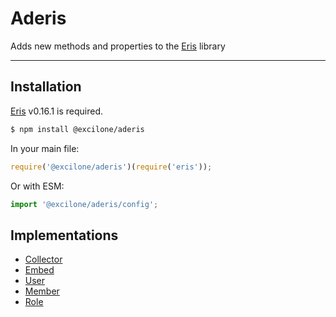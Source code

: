 # Aderis

Adds new methods and properties to the [Eris](https://www.npmjs.com/package/eris) library

---

## Installation

[Eris](https://www.npmjs.com/package/eris) v0.16.1 is required.

```sh
$ npm install @excilone/aderis
```

In your main file:

```js
require('@excilone/aderis')(require('eris'));
```

Or with ESM:

```js
import '@excilone/aderis/config';
```

## Implementations

-   [Collector](./docs/Collector/)
-   [Embed](./docs/embed.md)
-   [User](./docs/user.md)
-   [Member](./docs/member.md)
-   [Role](./docs/role.md)
